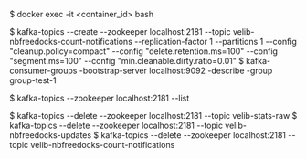 
$ docker exec -it <container_id> bash

$ kafka-topics --create --zookeeper localhost:2181 --topic velib-nbfreedocks-count-notifications --replication-factor 1 --partitions 1 --config "cleanup.policy=compact" --config "delete.retention.ms=100" --config "segment.ms=100" --config "min.cleanable.dirty.ratio=0.01"
$ kafka-consumer-groups -bootstrap-server localhost:9092 -describe -group group-test-1

$ kafka-topics --zookeeper localhost:2181 --list

$ kafka-topics --delete --zookeeper localhost:2181 --topic velib-stats-raw
$ kafka-topics --delete --zookeeper localhost:2181 --topic velib-nbfreedocks-updates
$ kafka-topics --delete --zookeeper localhost:2181 --topic velib-nbfreedocks-count-notifications

